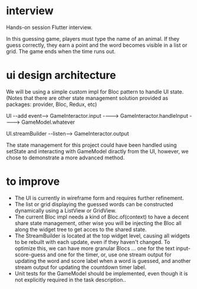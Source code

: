 # interview

Hands-on session Flutter interview.

In this guessing game, players must type the name of an animal. If they guess correctly, they earn a point and the word becomes visible in a list or grid. The game ends when the time runs out.

# ui design architecture

We will be using a simple custom impl for Bloc pattern to handle UI state. (Notes that there are other state management solution provided as packages: provider, Bloc, Redux, etc)

UI --add event--> GameInteractor.input ----> GameInteractor.handleInput ----> GameModel.whatever

UI.streamBuilder --listen--> GameInteractor.output

The state management for this project could have been handled using setState and interacting with GameModel diractly from the UI, however, we chose to demonstrate a more advanced method.

# to improve

* The UI is currently in wireframe form and requires further refinement. 
* The list or grid displaying the guessed words can be constructed dynamically using a ListView or GridView. 
* The current Bloc impl needs a kind of Bloc.of(context) to have a decent share state management, other wise you will be injecting the Bloc all along the widget tree to get acces to the shared state.
* The StreamBuilder is located at the top widget level, causing all widgets to be rebuilt with each update, even if they haven't changed. To optimize this, we can have more granular Blocs ... one for the text input-score-guess and one for the timer, or, use one stream output for updating the word and score label when a word is guessed, and another stream output for updating the countdown timer label.
* Unit tests for the GameModel should be implemented, even though it is not explicitly required in the task description..
